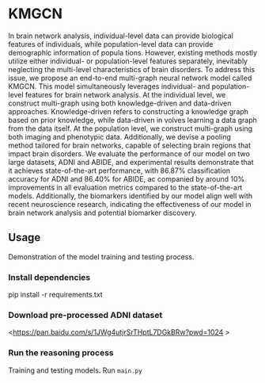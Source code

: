 # KMGCN
 In brain network analysis, individual-level data can provide biological features of individuals, while population-level data can provide demographic information of popula
tions. However, existing methods mostly utilize either individual- or population-level
 features separately, inevitably neglecting the multi-level characteristics of brain disorders. To address this issue, we propose an end-to-end multi-graph neural network model
 called KMGCN. This model simultaneously leverages individual- and population-level
 features for brain network analysis. At the individual level, we construct multi-graph
 using both knowledge-driven and data-driven approaches. Knowledge-driven refers
 to constructing a knowledge graph based on prior knowledge, while data-driven in
volves learning a data graph from the data itself. At the population level, we construct
 multi-graph using both imaging and phenotypic data. Additionally, we devise a pooling method tailored for brain networks, capable of selecting brain regions that impact
 brain disorders. We evaluate the performance of our model on two large datasets, ADNI
 and ABIDE, and experimental results demonstrate that it achieves state-of-the-art performance, with 86.87% classification accuracy for ADNI and 86.40% for ABIDE, ac
companied by around 10% improvements in all evaluation metrics compared to the
 state-of-the-art models. Additionally, the biomarkers identified by our model align
 well with recent neuroscience research, indicating the effectiveness of our model in
 brain network analysis and potential biomarker discovery. 

## Usage
Demonstration of the model training and testing process.
### Install dependencies
  pip install -r requirements.txt

### Download pre-processed ADNI dataset
<https://pan.baidu.com/s/1JWg4utjrSrTHptL7DGkBRw?pwd=1024 >

### Run the reasoning process
Training and testing models. Run `main.py`
